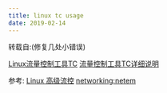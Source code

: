 ```yaml
---
title: linux tc usage
date: 2019-02-14
---
```


转载自:(修复几处小错误)

[Linux流量控制工具TC](http://codeshold.me/2017/01/tc_inro.html)
[流量控制工具TC详细说明](http://codeshold.me/2017/01/tc_detail_inro.html)

参考:
[Linux 高级流控](https://www.ibm.com/developerworks/cn/linux/1412_xiehy_tc/)
[networking:netem](https://wiki.linuxfoundation.org/networking/netem)
